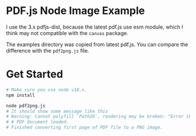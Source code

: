# PDF.js Node Image Example
I use the 3.x pdfjs-dist, because the latest pdf.js use esm module, which I think may not compatible with the `canvas` package.

The examples directory was copied from latest pdf.js. You can compare the difference with the `pdf2png.js` file.

# Get Started
```bash
# Make sure you use node v18.x.
npm install

node pdf2png.js
# It should show some message like this
# Warning: Cannot polyfill `Path2D`, rendering may be broken: "Error [ERR_PACKAGE_PATH_NOT_EXPORTED]: No "exports" main defined in /tmp/pdfjs-dist-image-demo/node_modules/path2d-polyfill/package.json".
# # PDF document loaded.
# Finished converting first page of PDF file to a PNG image.
```
